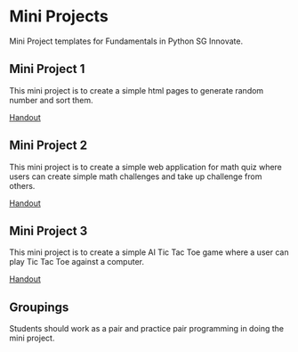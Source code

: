 # Mini Projects
Mini Project templates for Fundamentals in Python SG Innovate.

## Mini Project 1
This mini project is to create a simple html pages to generate random number and sort them.

[Handout](mp_sort/Readme.md)

## Mini Project 2
This mini project is to create a simple web application for math quiz where users can create simple math challenges and take up challenge from others.

[Handout](mp_calc/Readme.md)

## Mini Project 3

This mini project is to create a simple AI Tic Tac Toe game where a user can play Tic Tac Toe against a computer. 

[Handout](mp_tictactoe/Readme.md)

## Groupings

Students should work as a pair and practice pair programming in doing the mini project. 

